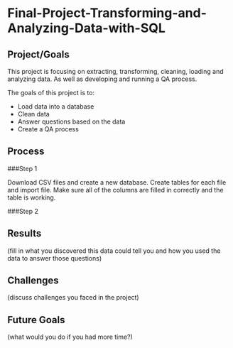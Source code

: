 # Final-Project-Transforming-and-Analyzing-Data-with-SQL

## Project/Goals

This project is focusing on extracting, transforming, cleaning, loading and analyzing data. As well as developing and running a QA process.

The goals of this project is to:
- Load data into a database
- Clean data
- Answer questions based on the data
- Create a QA process

## Process

###Step 1

Download CSV files and create a new database. Create tables for each file and import file. Make sure all of the columns are filled in correctly and the table is working.

###Step 2



## Results
(fill in what you discovered this data could tell you and how you used the data to answer those questions)

## Challenges 
(discuss challenges you faced in the project)

## Future Goals
(what would you do if you had more time?)
